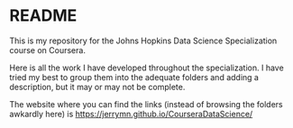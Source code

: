 # README

This is my repository for the Johns Hopkins Data Science Specialization course on Coursera.

Here is all the work I have developed throughout the specialization. I have tried my best to group them into the adequate folders and adding a description, but it may or may not be complete. 

The website where you can find the links (instead of browsing the folders awkardly here) is https://jerrymn.github.io/CourseraDataScience/


